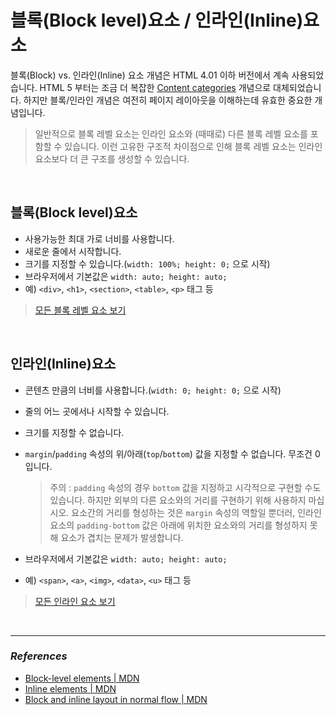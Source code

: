 # 블록(Block level)요소 / 인라인(Inline)요소
블록(Block) vs. 인라인(Inline) 요소 개념은 HTML 4.01 이하 버전에서 계속 사용되었습니다. HTML 5 부터는 조금 더 복잡한 [Content categories](https://developer.mozilla.org/ko/docs/Web/Guide/HTML/Content_categories) 개념으로 대체되었습니다. 하지만 블록/인라인 개념은 여전히 페이지 레이아웃을 이해하는데 유효한 중요한 개념입니다.
<br />
> 일반적으로 블록 레벨 요소는 인라인 요소와 (때때로) 다른 블록 레벨 요소를 포함할 수 있습니다. 이런 고유한 구조적 차이점으로 인해 블록 레벨 요소는 인라인 요소보다 더 큰 구조를 생성할 수 있습니다.

<br />

## 블록(Block level)요소
- 사용가능한 최대 가로 너비를 사용합니다.
- 새로운 줄에서 시작합니다.
- 크기를 지정할 수 있습니다.(`width: 100%; height: 0;` 으로 시작)
- 브라우저에서 기본값은 `width: auto; height: auto;`
- 예) `<div>`, `<h1>`, `<section>`, `<table>`, `<p>` 태그 등
> [모든 블록 레벨 요소 보기](https://developer.mozilla.org/en-US/docs/Web/HTML/Block-level_elements#Elements)

<br />

## 인라인(Inline)요소
- 콘텐츠 만큼의 너비를 사용합니다.(`width: 0; height: 0;` 으로 시작)
- 줄의 어느 곳에서나 시작할 수 있습니다.
- 크기를 지정할 수 없습니다.
- `margin`/`padding` 속성의 위/아래(`top`/`bottom`) 값을 지정할 수 없습니다. 무조건 0 입니다.

    > 주의 : `padding` 속성의 경우 `bottom` 값을 지정하고 시각적으로 구현할 수도 있습니다. 하지만 외부의 다른 요소와의 거리를 구현하기 위해 사용하지 마십시오. 요소간의 거리를 형성하는 것은 `margin` 속성의 역할일 뿐더러, 인라인 요소의 `padding-bottom` 값은 아래에 위치한 요소와의 거리를 형성하지 못해 요소가 겹치는 문제가 발생합니다.
- 브라우저에서 기본값은 `width: auto; height: auto;`
- 예) `<span>`, `<a>`, `<img>`, `<data>`, `<u>` 태그 등
> [모든 인라인 요소 보기](https://developer.mozilla.org/en-US/docs/Web/HTML/Inline_elements#Elements)

<br />

***
### _References_
- [Block-level elements | MDN](https://developer.mozilla.org/en-US/docs/Web/HTML/Block-level_elements)
- [Inline elements | MDN](https://developer.mozilla.org/en-US/docs/Web/HTML/Inline_elements)
- [Block and inline layout in normal flow | MDN](https://developer.mozilla.org/en-US/docs/Web/CSS/CSS_Flow_Layout/Block_and_Inline_Layout_in_Normal_Flow)
